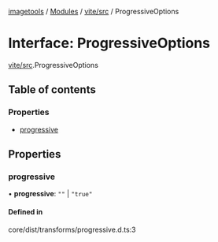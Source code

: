 [imagetools](../README.md) / [Modules](../modules.md) / [vite/src](../modules/vite_src.md) / ProgressiveOptions

# Interface: ProgressiveOptions

[vite/src](../modules/vite_src.md).ProgressiveOptions

## Table of contents

### Properties

- [progressive](vite_src.ProgressiveOptions.md#progressive)

## Properties

### progressive

• **progressive**: ``""`` \| ``"true"``

#### Defined in

core/dist/transforms/progressive.d.ts:3
